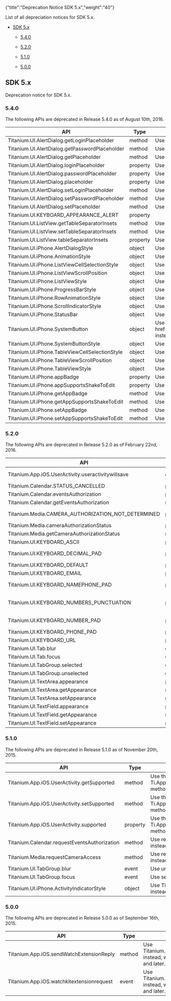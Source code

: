 {"title":"Deprecation Notice SDK 5.x","weight":"40"}

List of all depreciation notices for SDK 5.x.

* [SDK 5.x](#sdk-5.x)

    * [5.4.0](#5.4.0)

    * [5.2.0](#5.2.0)

    * [5.1.0](#5.1.0)

    * [5.0.0](#5.0.0)

## SDK 5.x

Deprecation notice for SDK 5.x.

### 5.4.0

The following APIs are deprecated in Release 5.4.0 as of August 10th, 2016.

| API | Type | Notes |
| --- | --- | --- |
| Titanium.UI.AlertDialog.getLoginPlaceholder | method | Use Titanium.UI.AlertDialog.loginHintText instead. |
| Titanium.UI.AlertDialog.getPasswordPlaceholder | method | Use Titanium.UI.AlertDialog.passwordHintText instead. |
| Titanium.UI.AlertDialog.getPlaceholder | method | Use Titanium.UI.AlertDialog.hintText instead. |
| Titanium.UI.AlertDialog.loginPlaceholder | property | Use Titanium.UI.AlertDialog.loginHintText instead. |
| Titanium.UI.AlertDialog.passwordPlaceholder | property | Use Titanium.UI.AlertDialog.passwordHintText instead. |
| Titanium.UI.AlertDialog.placeholder | property | Use Titanium.UI.AlertDialog.hintText instead. |
| Titanium.UI.AlertDialog.setLoginPlaceholder | method | Use Titanium.UI.AlertDialog.loginHintText instead. |
| Titanium.UI.AlertDialog.setPasswordPlaceholder | method | Use Titanium.UI.AlertDialog.passwordHintText instead. |
| Titanium.UI.AlertDialog.setPlaceholder | method | Use Titanium.UI.AlertDialog.hintText instead. |
| Titanium.UI.KEYBOARD\_APPEARANCE\_ALERT | property |  |
| Titanium.UI.ListView.getTableSeparatorInsets | method | Use listSeparatorInsets instead |
| Titanium.UI.ListView.setTableSeparatorInsets | method | Use listSeparatorInsets instead |
| Titanium.UI.ListView.tableSeparatorInsets | property | Use listSeparatorInsets instead |
| Titanium.UI.iPhone.AlertDialogStyle | object | Use Titanium.UI.iOS.AlertDialogStyle instead. |
| Titanium.UI.iPhone.AnimationStyle | object | Use Ti.UI.iOS.AnimationStyle instead. |
| Titanium.UI.iPhone.ListViewCellSelectionStyle | object | Use Titanium.UI.iOS.ListViewCellSelectionStyle instead. |
| Titanium.UI.iPhone.ListViewScrollPosition | object | Use Titanium.UI.iOS.ListViewScrollPosition instead. |
| Titanium.UI.iPhone.ListViewStyle | object | Use Titanium.UI.iOS.ListViewStyle instead. |
| Titanium.UI.iPhone.ProgressBarStyle | object | Use Titanium.UI.iOS.ProgressBarStyle instead. |
| Titanium.UI.iPhone.RowAnimationStyle | object | Use Titanium.UI.iOS.RowAnimationStyle instead. |
| Titanium.UI.iPhone.ScrollIndicatorStyle | object | Use Titanium.UI.iOS.ScrollIndicatorStyle instead. |
| Titanium.UI.iPhone.StatusBar | object | Use Titanium.UI.iOS.StatusBar instead. |
| Titanium.UI.iPhone.SystemButton | object | Use a href="#!/api/Titanium.UI.iOS.SystemButton"Titanium.UI.iOS.SystemButton/a instead. |
| Titanium.UI.iPhone.SystemButtonStyle | object | Use Titanium.UI.iOS.SystemButtonStyle instead. |
| Titanium.UI.iPhone.TableViewCellSelectionStyle | object | Use Titanium.UI.iOS.TableViewCellSelectionStyle instead. |
| Titanium.UI.iPhone.TableViewScrollPosition | object | Use Titanium.UI.iOS.TableViewScrollPosition instead. |
| Titanium.UI.iPhone.TableViewStyle | object | Use Titanium.UI.iOS.TableViewStyle instead. |
| Titanium.UI.iPhone.appBadge | property | Use Titanium.UI.iOS.appBadge instead. |
| Titanium.UI.iPhone.appSupportsShakeToEdit | property | Use Titanium.UI.iOS.appSupportsShakeToEdit instead. |
| Titanium.UI.iPhone.getAppBadge | method | Use Titanium.UI.iOS.appBadge instead. |
| Titanium.UI.iPhone.getAppSupportsShakeToEdit | method | Use Titanium.UI.iOS.appSupportsShakeToEdit instead. |
| Titanium.UI.iPhone.setAppBadge | method | Use Titanium.UI.iOS.appBadge instead. |
| Titanium.UI.iPhone.setAppSupportsShakeToEdit | method | Use Titanium.UI.iOS.appSupportsShakeToEdit instead. |

### 5.2.0

The following APIs are deprecated in Release 5.2.0 as of February 22nd, 2016.

| API | Type | Notes |
| --- | --- | --- |
| Titanium.App.iOS.UserActivity.useractivitywillsave | event | set property needsSave to true everytime you update current activity state instead. |
| Titanium.Calendar.STATUS\_CANCELLED | property | Use STATUS\_CANCELED instead. |
| Titanium.Calendar.eventsAuthorization | property | Use calendarAuthorization instead. |
| Titanium.Calendar.getEventsAuthorization | method | Use calendarAuthorization instead. |
| Titanium.Media.CAMERA\_AUTHORIZATION\_NOT\_DETERMINED | property | Use CAMERA\_AUTHORIZATION\_UNKNOWN instead. |
| Titanium.Media.cameraAuthorizationStatus | property | Use cameraAuthorization instead. |
| Titanium.Media.getCameraAuthorizationStatus | method | Use cameraAuthorization instead. |
| Titanium.UI.KEYBOARD\_ASCII | property | Use KEYBOARD\_TYPE\_ASCII instead. |
| Titanium.UI.KEYBOARD\_DECIMAL\_PAD | property | Use KEYBOARD\_TYPE\_DECIMAL\_PAD instead. |
| Titanium.UI.KEYBOARD\_DEFAULT | property | Use KEYBOARD\_TYPE\_DEFAULT instead. |
| Titanium.UI.KEYBOARD\_EMAIL | property | Use KEYBOARD\_TYPE\_EMAIL instead. |
| Titanium.UI.KEYBOARD\_NAMEPHONE\_PAD | property | Use KEYBOARD\_TYPE\_NAMEPHONE\_PAD instead. |
| Titanium.UI.KEYBOARD\_NUMBERS\_PUNCTUATION | property | Use KEYBOARD\_TYPE\_NUMBERS\_PUNCTUATION instead. |
| Titanium.UI.KEYBOARD\_NUMBER\_PAD | property | Use KEYBOARD\_TYPE\_NUMBER\_PAD instead. |
| Titanium.UI.KEYBOARD\_PHONE\_PAD | property | Use KEYBOARD\_TYPE\_PHONE\_PAD instead. |
| Titanium.UI.KEYBOARD\_URL | property | Use KEYBOARD\_TYPE\_URL instead. |
| Titanium.UI.Tab.blur | event | Use unselected instead. |
| Titanium.UI.Tab.focus | event | Use selected instead. |
| Titanium.UI.TabGroup.selected | event | Use focus instead. |
| Titanium.UI.TabGroup.unselected | event | Use blur instead. |
| Titanium.UI.TextArea.appearance | property | Use keyboardAppearance instead |
| Titanium.UI.TextArea.getAppearance | method | Use keyboardAppearance instead |
| Titanium.UI.TextArea.setAppearance | method | Use keyboardAppearance instead |
| Titanium.UI.TextField.appearance | property | Use keyboardAppearance instead. |
| Titanium.UI.TextField.getAppearance | method | Use keyboardAppearance instead. |
| Titanium.UI.TextField.setAppearance | method | Use keyboardAppearance instead. |

### 5.1.0

The following APIs are deprecated in Release 5.1.0 as of November 20th, 2015.

| API | Type | Notes |
| --- | --- | --- |
| Titanium.App.iOS.UserActivity.getSupported | method | Use the Ti.App.iOS.UserActivity.isSupported() method instead. |
| Titanium.App.iOS.UserActivity.setSupported | method | Use the Ti.App.iOS.UserActivity.isSupported() method instead. |
| Titanium.App.iOS.UserActivity.supported | property | Use the Ti.App.iOS.UserActivity.isSupported() method instead. |
| Titanium.Calendar.requestEventsAuthorization | method | Use requestCalendarPermissions instead. |
| Titanium.Media.requestCameraAccess | method | Use requestCameraPermissions instead. |
| Titanium.UI.TabGroup.blur | event | Use unselected instead. |
| Titanium.UI.TabGroup.focus | event | Use selected instead. |
| Titanium.UI.iPhone.ActivityIndicatorStyle | object | Use Ti.UI.ActivityIndicatorStyle instead. |

### 5.0.0

The following APIs are deprecated in Release 5.0.0 as of September 16th, 2015.

| API | Type | Notes |
| --- | --- | --- |
| Titanium.App.iOS.sendWatchExtensionReply | method | Use Titanium.App.iOS.WatchConnectivity instead, which is supported on iOS 9 and later. |
| Titanium.App.iOS.watchkitextensionrequest | event | Use Titanium.App.iOS.WatchConnectivity instead, which is supported on iOS9 and later. |

